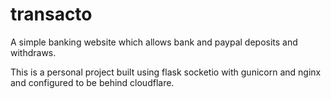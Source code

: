 # transacto
A simple banking website which allows bank and paypal deposits and withdraws.

This is a personal project built using flask socketio with gunicorn and nginx and configured to be behind cloudflare.

